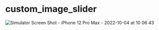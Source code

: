 # custom_image_slider
![Simulator Screen Shot - iPhone 12 Pro Max - 2022-10-04 at 10 06 43](https://user-images.githubusercontent.com/60182374/193741046-17d6baf0-0693-49a4-8b5d-3d3a84e63da2.png)
